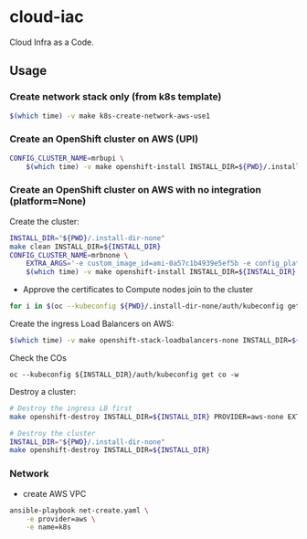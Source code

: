 # cloud-iac

Cloud Infra as a Code.

## Usage

### Create network stack only (from k8s template)

```bash
$(which time) -v make k8s-create-network-aws-use1
```

### Create an OpenShift cluster on AWS (UPI)

```bash
CONFIG_CLUSTER_NAME=mrbupi \
    $(which time) -v make openshift-install INSTALL_DIR=${PWD}/.install-dir-upi
```

### Create an OpenShift cluster on AWS with no integration (platform=None)

Create the cluster:
```bash
INSTALL_DIR="${PWD}/.install-dir-none"
make clean INSTALL_DIR=${INSTALL_DIR}
CONFIG_CLUSTER_NAME=mrbnone \
    EXTRA_ARGS='-e custom_image_id=ami-0a57c1b4939e5ef5b -e config_platform="" -vvv' \
    $(which time) -v make openshift-install INSTALL_DIR=${INSTALL_DIR}
```

- Approve the certificates to Compute nodes join to the cluster
```bash
for i in $(oc --kubeconfig ${PWD}/.install-dir-none/auth/kubeconfig get csr --no-headers | grep -i pending |  awk '{ print $1 }'); do oc --kubeconfig ${PWD}/.install-dir-none/auth/kubeconfig adm certificate approve $i; done
```

Create the ingress Load Balancers on AWS:

```bash
$(which time) -v make openshift-stack-loadbalancers-none INSTALL_DIR=${INSTALL_DIR}
```

Check the COs

```
oc --kubeconfig ${INSTALL_DIR}/auth/kubeconfig get co -w
```

Destroy a cluster:

```bash
# Destroy the ingress LB first
make openshift-destroy INSTALL_DIR=${INSTALL_DIR} PROVIDER=aws-none EXTRA_ARGS='-t loadbalancer'

# Destroy the cluster
INSTALL_DIR="${PWD}/.install-dir-none"
make openshift-destroy INSTALL_DIR=${INSTALL_DIR}
```

### Network

- create AWS VPC

```bash
ansible-playbook net-create.yaml \
    -e provider=aws \
    -e name=k8s
```
